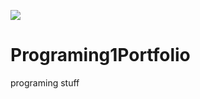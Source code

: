 ![](https://github.com/Akwardginger/Programing1Portfolio/blob/main/Images/banner.png)


# Programing1Portfolio
programing stuff
